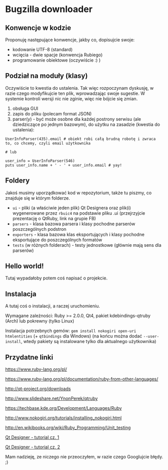 Bugzilla downloader
=========

Konwencje w kodzie
---
Proponuję następujące konwencje, jakby co, dopisujcie swoje:

* kodowanie UTF-8 (standard)
* wcięcia - dwie spacje (konwencja Rubiego)
* programowanie obiektowe (oczywiście :) )

Podział na moduły (klasy)
---
Oczywiście to kwestia do ustalenia. Tak więc rozpoczynam dyskusję, w razie czego modyfikujcie ten plik, wprowadzając swoje sugestie. W systemie kontroli wersji nic nie zginie, więc nie bójcie się zmian.

1. obsługa GUI
2. zapis do pliku (polecam format JSON)
3. parser(y) - być może osobne dla każdej postrony serwisu (ale dziedziczące po jednym bazowym), do użytku na zasadzie (kwestia do ustalenia):
```
UserInfoParser(435).email # obiekt robi całą brudną robotę i zwraca to, co chcemy, czyli email użytkownika

# lub

user_info = UserInfoParser(546)
puts user_info.name + ' - ' + user_info.email # yay!
```

Foldery
---
Jakoś musimy uporządkować kod w repozytorium, także tu piszmy, co znajduje się w którym folderze.

* `ui` - pliki (a właściwie jeden plik) Qt Designera oraz plik(i) wygenerowane przez `rbuic4` na podstawie pliku .ui (przejrzyjcie prezentację o QtRuby, link na grupie FB)
* `parsers` - klasa bazowa parsera i klasy pochodne parserów poszczególnych podstron
* `exporters` - klasa bazowa klas eksportujących i klasy pochodne eksportujące do poszczególnych formatów
* `tests` (w różnych folderach) - testy jednostkowe (głównie mają sens dla parserów)

Hello world!
---
Tutaj wypadałoby potem coś napisać o projekcie.

Instalacja
---
A tutaj coś o instalacji, a raczej uruchomieniu.

Wymagane zależności: Ruby >= 2.0.0, Qt4, pakiet kdebindings-qtruby (Arch) lub pokrewny (tylko Linux)

Instalacja potrzebnych gemów: `gem install nokogiri open-uri htmlentities` (+ `qtbindings` dla Windows)
(na końcu można dodać `--user-install`, wtedy pakiety są instalowane tylko dla aktualnego użytkownika)

Przydatne linki
---
https://www.ruby-lang.org/pl/

https://www.ruby-lang.org/pl/documentation/ruby-from-other-languages/

http://qt-project.org/downloads

http://www.slideshare.net/YnonPerek/qtruby

https://techbase.kde.org/Development/Languages/Ruby

http://www.nokogiri.org/tutorials/installing_nokogiri.html

http://en.wikibooks.org/wiki/Ruby_Programming/Unit_testing

[Qt Designer - tutorial cz. 1](https://www.youtube.com/watch?v=LYF0spYkXUs)

[Qt Designer - tutorial cz. 2](https://www.youtube.com/watch?v=E7Ud6FonsR4)


Mam nadzieję, ze niczego nie przeoczyłem, w razie czego Googlujcie błędy. ;)